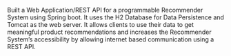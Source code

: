 Built a Web Application/REST API for a programmable Recommender System using Spring boot. It uses the H2 Database for Data Persistence and Tomcat as the web server. 
It allows clients to use their data to get meaningful product recommendations and increases the Recommender System’s accessibility by allowing internet based communication using a REST API.

